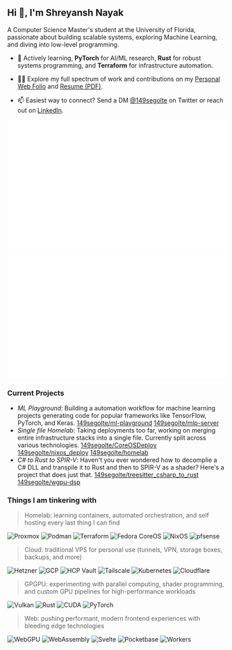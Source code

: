 ## Hi 👋, I'm Shreyansh Nayak

A Computer Science Master's student at the University of Florida, passionate about building scalable systems, exploring Machine Learning, and diving into low-level programming.

- 🌱 Actively learning, **PyTorch** for AI/ML research, **Rust** for robust systems programming, and **Terraform** for infrastructure automation.

- 👨‍💻 Explore my full spectrum of work and contributions on my [Personal Web Folio](https://149segolte.dev) and [Resume (PDF)](https://github.com/149segolte/149segolte/blob/main/Resume.pdf).

- 📫 Easiest way to connect? Send a DM [@149segolte](https://twitter.com/149segolte) on Twitter or reach out on [LinkedIn](https://linkedin.com/in/149segolte).

<div>
  <img src="https://raw.githubusercontent.com/149segolte/github-stats-transparent/output/generated/overview.svg" alt="149segolte overview" />
  <img src="https://raw.githubusercontent.com/149segolte/github-stats-transparent/output/generated/languages.svg" alt="149segolte used languages" />
</div>

### Current Projects

- _ML Playground_: Building a automation workflow for machine learning projects generating code for popular frameworks like TensorFlow, PyTorch, and Keras.
  [149segolte/ml-playground](https://github.com/149segolte/ml-playground) [149segolte/mlp-server](https://github.com/149segolte/mlp-server)
- _Single file Homelab_: Taking deployments too far, working on merging entire infrastructure stacks into a single file. Currently split across various technologies.
  [149segolte/CoreOSDeploy](https://github.com/149segolte/CoreOSDeploy) [149segolte/nixos_deploy](https://github.com/149segolte/nixos_deploy) [149segolte/homelab](https://github.com/149segolte/homelab)
- _C# to Rust to SPIR-V_: Haven't you ever wondered how to decomplie a C# DLL and transpile it to Rust and then to SPIR-V as a shader? Here's a project that does just that.
  [149segolte/treesitter_csharp_to_rust](https://github.com/149segolte/treesitter_csharp_to_rust) [149segolte/wgpu-dsp](https://github.com/149segolte/wgpu-dsp)

### Things I am tinkering with

> Homelab: learning containers, automated orchestration, and self hosting every last thing I can find

![Proxmox](https://img.shields.io/badge/proxmox-_?style=for-the-badge&logo=proxmox&labelColor=1e1e1e&color=f1f1f1) ![Podman](https://img.shields.io/badge/podman-_?style=for-the-badge&logo=podman&labelColor=1e1e1e&color=f1f1f1) ![Terraform](https://img.shields.io/badge/terraform-_?style=for-the-badge&logo=terraform&labelColor=1e1e1e&color=f1f1f1) ![Fedora CoreOS](https://img.shields.io/badge/CoreOS-_?style=for-the-badge&logo=fedora&labelColor=1e1e1e&color=f1f1f1) ![NixOS](https://img.shields.io/badge/NixOS-_?style=for-the-badge&logo=nixos&labelColor=1e1e1e&color=f1f1f1) ![pfsense](https://img.shields.io/badge/pfsense-_?style=for-the-badge&logo=pfsense&labelColor=1e1e1e&color=f1f1f1)

> Cloud: traditional VPS for personal use (tunnels, VPN, storage boxes, backups, and more)

![Hetzner](https://img.shields.io/badge/Hetzner-_?style=for-the-badge&logo=hetzner&labelColor=1e1e1e&color=f1f1f1) ![GCP](https://img.shields.io/badge/GCP-_?style=for-the-badge&logo=googlecloud&labelColor=1e1e1e&color=f1f1f1) ![HCP Vault](https://img.shields.io/badge/Vault-_?style=for-the-badge&logo=vault&labelColor=1e1e1e&color=f1f1f1) ![Tailscale](https://img.shields.io/badge/Tailscale-_?style=for-the-badge&logo=tailscale&labelColor=1e1e1e&color=f1f1f1) ![Kubernetes](https://img.shields.io/badge/Kubernetes-_?style=for-the-badge&logo=kubernetes&labelColor=1e1e1e&color=f1f1f1) ![Cloudflare](https://img.shields.io/badge/Cloudflare-_?style=for-the-badge&logo=cloudflare&labelColor=1e1e1e&color=f1f1f1)

> GPGPU: experimenting with parallel computing, shader programming, and custom GPU pipelines for high-performance workloads

![Vulkan](https://img.shields.io/badge/Vulkan-_?style=for-the-badge&logo=vulkan&labelColor=1e1e1e&color=f1f1f1) ![Rust](https://img.shields.io/badge/Rust-_?style=for-the-badge&logo=rust&labelColor=1e1e1e&color=f1f1f1) ![CUDA](https://img.shields.io/badge/CUDA-_?style=for-the-badge&logo=nvidia&labelColor=1e1e1e&color=f1f1f1) ![PyTorch](https://img.shields.io/badge/PyTorch-_?style=for-the-badge&logo=pytorch&labelColor=1e1e1e&color=f1f1f1)

> Web: pushing performant, modern frontend experiences with bleeding edge technologies

![WebGPU](https://img.shields.io/badge/WebGPU-_?style=for-the-badge&logo=webgpu&labelColor=1e1e1e&color=f1f1f1) ![WebAssembly](https://img.shields.io/badge/WebAssembly-_?style=for-the-badge&logo=webassembly&labelColor=1e1e1e&color=f1f1f1) ![Svelte](https://img.shields.io/badge/Svelte-_?style=for-the-badge&logo=svelte&labelColor=1e1e1e&color=f1f1f1) ![Pocketbase](https://img.shields.io/badge/Pocketbase-_?style=for-the-badge&logo=pocketbase&labelColor=1e1e1e&color=f1f1f1) ![Workers](https://img.shields.io/badge/Workers-_?style=for-the-badge&logo=cloudflareworkers&labelColor=1e1e1e&color=f1f1f1)
